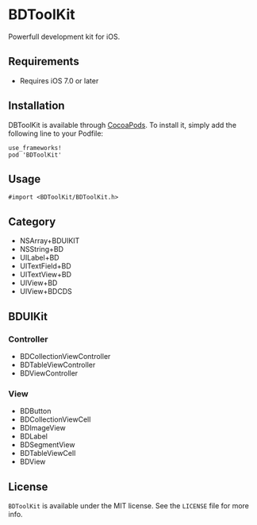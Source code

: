 # BDToolKit

Powerfull development kit for iOS.

## Requirements

* Requires iOS 7.0 or later

## Installation

DBToolKit is available through [CocoaPods](https://cocoapods.org/pods/BDToolKit). To install it, simply add the following line to your Podfile:

```
use_frameworks!
pod 'BDToolKit'
```

## Usage

```
#import <BDToolKit/BDToolKit.h>
```

## Category

* NSArray+BDUIKIT
* NSString+BD
* UILabel+BD
* UITextField+BD
* UITextView+BD
* UIView+BD
* UIView+BDCDS

## BDUIKit

### Controller

* BDCollectionViewController
* BDTableViewController
* BDViewController

### View

* BDButton
* BDCollectionViewCell
* BDImageView
* BDLabel
* BDSegmentView
* BDTableViewCell
* BDView

## License

`BDToolKit` is available under the MIT license. See the `LICENSE` file for more info.
